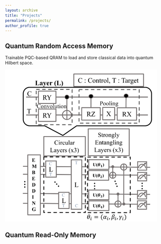 ```yaml
---
layout: archive
title: "Projects"
permalink: /projects/
author_profile: true
---
```


Quantum Random Access Memory
-----
Trainable PQC-based QRAM to load and store classical data into quantum Hilbert space.

<img src="/images/qram_pqc.png" alt="drawing" width="500"/>

Quantum Read-Only Memory
-----

<!-- {% include base_path %}


{% for post in site.projects %}
  {% include archive-single.html %}
{% endfor %} -->

